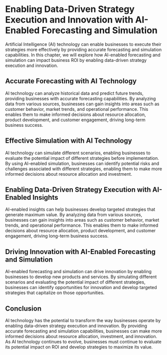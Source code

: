 Enabling Data-Driven Strategy Execution and Innovation with AI-Enabled Forecasting and Simulation
==============================================================================================================================================

Artificial Intelligence (AI) technology can enable businesses to execute their strategies more effectively by providing accurate forecasting and simulation capabilities. In this chapter, we will explore how AI-enabled forecasting and simulation can impact business ROI by enabling data-driven strategy execution and innovation.

Accurate Forecasting with AI Technology
---------------------------------------

AI technology can analyze historical data and predict future trends, providing businesses with accurate forecasting capabilities. By analyzing data from various sources, businesses can gain insights into areas such as customer behavior, market trends, and operational performance. This enables them to make informed decisions about resource allocation, product development, and customer engagement, driving long-term business success.

Effective Simulation with AI Technology
---------------------------------------

AI technology can simulate different scenarios, enabling businesses to evaluate the potential impact of different strategies before implementation. By using AI-enabled simulation, businesses can identify potential risks and challenges associated with different strategies, enabling them to make more informed decisions about resource allocation and investment.

Enabling Data-Driven Strategy Execution with AI-Enabled Insights
----------------------------------------------------------------

AI-enabled insights can help businesses develop targeted strategies that generate maximum value. By analyzing data from various sources, businesses can gain insights into areas such as customer behavior, market trends, and operational performance. This enables them to make informed decisions about resource allocation, product development, and customer engagement, driving long-term business success.

Driving Innovation with AI-Enabled Forecasting and Simulation
-------------------------------------------------------------

AI-enabled forecasting and simulation can drive innovation by enabling businesses to develop new products and services. By simulating different scenarios and evaluating the potential impact of different strategies, businesses can identify opportunities for innovation and develop targeted strategies that capitalize on those opportunities.

Conclusion
----------

AI technology has the potential to transform the way businesses operate by enabling data-driven strategy execution and innovation. By providing accurate forecasting and simulation capabilities, businesses can make more informed decisions about resource allocation, investment, and innovation. As AI technology continues to evolve, businesses must continue to evaluate its potential impact on ROI and develop strategies to maximize its value.
